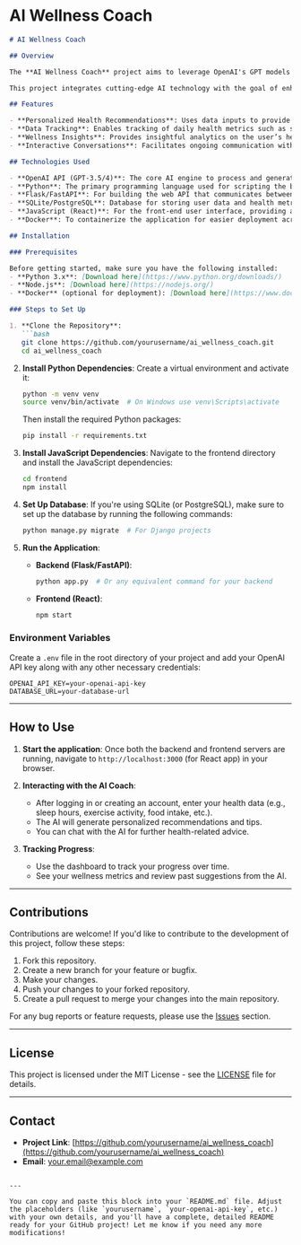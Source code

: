 # AI Wellness Coach


```markdown
# AI Wellness Coach

## Overview

The **AI Wellness Coach** project aims to leverage OpenAI's GPT models and other machine learning techniques to create a digital health coach that provides personalized wellness advice. The AI system will analyze health data, suggest lifestyle improvements, track progress, and offer guidance in areas such as exercise, sleep, mental health, and nutrition.

This project integrates cutting-edge AI technology with the goal of enhancing personal well-being, while maintaining privacy and security of health-related data.

## Features

- **Personalized Health Recommendations**: Uses data inputs to provide tailored fitness, nutrition, and mental health suggestions.
- **Data Tracking**: Enables tracking of daily health metrics such as sleep hours, water intake, calories consumed, etc.
- **Wellness Insights**: Provides insightful analytics on the user’s health patterns over time.
- **Interactive Conversations**: Facilitates ongoing communication with the AI to answer health-related questions or concerns.

## Technologies Used

- **OpenAI API (GPT-3.5/4)**: The core AI engine to process and generate personalized recommendations.
- **Python**: The primary programming language used for scripting the backend functionality.
- **Flask/FastAPI**: For building the web API that communicates between the frontend and AI backend.
- **SQLite/PostgreSQL**: Database for storing user data and health metrics.
- **JavaScript (React)**: For the front-end user interface, providing a user-friendly experience for interaction with the AI coach.
- **Docker**: To containerize the application for easier deployment across various environments.

## Installation

### Prerequisites

Before getting started, make sure you have the following installed:
- **Python 3.x**: [Download here](https://www.python.org/downloads/)
- **Node.js**: [Download here](https://nodejs.org/)
- **Docker** (optional for deployment): [Download here](https://www.docker.com/get-started)

### Steps to Set Up

1. **Clone the Repository**:
   ```bash
   git clone https://github.com/yourusername/ai_wellness_coach.git
   cd ai_wellness_coach
   ```

2. **Install Python Dependencies**:
   Create a virtual environment and activate it:
   ```bash
   python -m venv venv
   source venv/bin/activate  # On Windows use venv\Scripts\activate
   ```

   Then install the required Python packages:
   ```bash
   pip install -r requirements.txt
   ```

3. **Install JavaScript Dependencies**:
   Navigate to the frontend directory and install the JavaScript dependencies:
   ```bash
   cd frontend
   npm install
   ```

4. **Set Up Database**:
   If you're using SQLite (or PostgreSQL), make sure to set up the database by running the following commands:
   ```bash
   python manage.py migrate  # For Django projects
   ```

5. **Run the Application**:
   - **Backend (Flask/FastAPI)**:
     ```bash
     python app.py  # Or any equivalent command for your backend
     ```
   
   - **Frontend (React)**:
     ```bash
     npm start
     ```

### Environment Variables

Create a `.env` file in the root directory of your project and add your OpenAI API key along with any other necessary credentials:

```
OPENAI_API_KEY=your-openai-api-key
DATABASE_URL=your-database-url
```

---

## How to Use

1. **Start the application**:
   Once both the backend and frontend servers are running, navigate to `http://localhost:3000` (for React app) in your browser.

2. **Interacting with the AI Coach**:
   - After logging in or creating an account, enter your health data (e.g., sleep hours, exercise activity, food intake, etc.).
   - The AI will generate personalized recommendations and tips.
   - You can chat with the AI for further health-related advice.

3. **Tracking Progress**:
   - Use the dashboard to track your progress over time.
   - See your wellness metrics and review past suggestions from the AI.

---

## Contributions

Contributions are welcome! If you'd like to contribute to the development of this project, follow these steps:

1. Fork this repository.
2. Create a new branch for your feature or bugfix.
3. Make your changes.
4. Push your changes to your forked repository.
5. Create a pull request to merge your changes into the main repository.

For any bug reports or feature requests, please use the [Issues](https://github.com/yourusername/ai_wellness_coach/issues) section.

---

## License

This project is licensed under the MIT License - see the [LICENSE](LICENSE) file for details.

---

## Contact

- **Project Link**: [https://github.com/yourusername/ai_wellness_coach](https://github.com/yourusername/ai_wellness_coach)
- **Email**: your.email@example.com
```

---

You can copy and paste this block into your `README.md` file. Adjust the placeholders (like `yourusername`, `your-openai-api-key`, etc.) with your own details, and you'll have a complete, detailed README ready for your GitHub project! Let me know if you need any more modifications!
